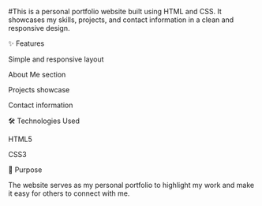 #This is a personal portfolio website built using HTML and CSS.
It showcases my skills, projects, and contact information in a clean and responsive design.

✨ Features

Simple and responsive layout

About Me section

Projects showcase

Contact information

🛠️ Technologies Used

HTML5

CSS3

📌 Purpose

The website serves as my personal portfolio to highlight my work and make it easy for others to connect with me.
